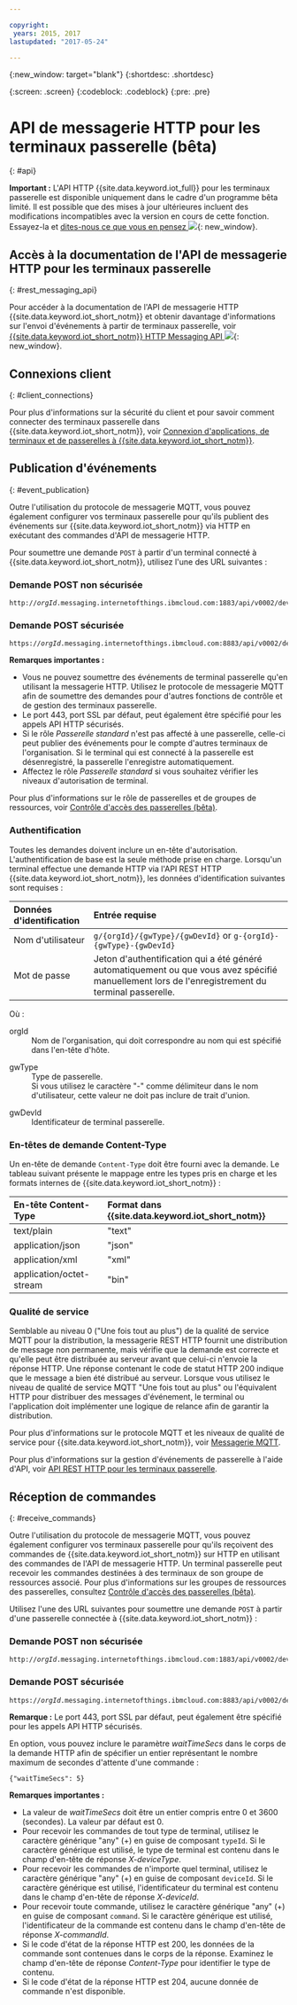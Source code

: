 ```yaml
---

copyright:
 years: 2015, 2017
lastupdated: "2017-05-24"

---
```


{:new_window: target="blank"}
{:shortdesc: .shortdesc}

{:screen: .screen}
{:codeblock: .codeblock}
{:pre: .pre}

# API de messagerie HTTP pour les terminaux passerelle (bêta)
{: #api}

**Important :** L'API HTTP {{site.data.keyword.iot_full}} pour les terminaux passerelle est disponible uniquement dans le cadre d'un programme bêta limité. Il est possible que des mises à jour ultérieures incluent des modifications incompatibles avec la version en cours de cette fonction. Essayez-la et [dites-nous ce que vous en pensez ![ ](../../../icons/launch-glyph.svg)](https://developer.ibm.com/answers/smart-spaces/17/internet-of-things.html){: new_window}.

## Accès à la documentation de l'API de messagerie HTTP pour les terminaux passerelle
{: #rest_messaging_api}

Pour accéder à la documentation de l'API de messagerie HTTP {{site.data.keyword.iot_short_notm}} et obtenir davantage d'informations sur l'envoi d'événements à partir de terminaux passerelle, voir [{{site.data.keyword.iot_short_notm}} HTTP Messaging API ![ ](../../../icons/launch-glyph.svg)](https://docs.internetofthings.ibmcloud.com/apis/swagger/v0002/http-messaging.html){: new_window}.


## Connexions client
{: #client_connections}

Pour plus d'informations sur la sécurité du client et pour savoir comment connecter des terminaux passerelle dans {{site.data.keyword.iot_short_notm}}, voir [Connexion d'applications, de terminaux et de passerelles à {{site.data.keyword.iot_short_notm}}](../reference/security/connect_devices_apps_gw.html).


## Publication d'événements
{: #event_publication}

Outre l'utilisation du protocole de messagerie MQTT, vous pouvez également configurer vos terminaux passerelle pour qu'ils publient des événements sur {{site.data.keyword.iot_short_notm}} via HTTP en exécutant des commandes d'API de messagerie HTTP.

Pour soumettre une demande `POST` à partir d'un terminal connecté à {{site.data.keyword.iot_short_notm}}, utilisez l'une des URL suivantes :

### Demande POST non sécurisée
<pre class="pre"><code class="hljs">http://<var class="keyword varname">orgId</var>.messaging.internetofthings.ibmcloud.com:1883/api/v0002/device/types/<var class="keyword varname">typeId</var>/devices/<var class="keyword varname">deviceId</var>/events/<var class="keyword varname">eventId</var></code></pre>

### Demande POST sécurisée
<pre class="pre"><code class="hljs">https://<var class="keyword varname">orgId</var>.messaging.internetofthings.ibmcloud.com:8883/api/v0002/device/types/<var class="keyword varname">typeId</var>/devices/<var class="keyword varname">deviceId</var>/events/<var class="keyword varname">eventId</var></code></pre>

**Remarques importantes :**
- Vous ne pouvez soumettre des événements de terminal passerelle qu'en utilisant la messagerie HTTP. Utilisez le protocole de messagerie MQTT afin de soumettre des demandes pour d'autres fonctions de contrôle et de gestion des terminaux passerelle.
- Le port 443, port SSL par défaut, peut également être spécifié pour les appels API HTTP sécurisés.
- Si le rôle *Passerelle standard* n'est pas affecté à une passerelle, celle-ci peut publier des événements pour le compte d'autres terminaux de l'organisation. Si le terminal qui est connecté à la passerelle est désenregistré, la passerelle l'enregistre automatiquement.
- Affectez le rôle *Passerelle standard* si vous souhaitez vérifier les niveaux d'autorisation de terminal.

Pour plus d'informations sur le rôle de passerelles et de groupes de ressources, voir [Contrôle d'accès des passerelles (bêta)](../gateways/gateway-access-control.html).

### Authentification

Toutes les demandes doivent inclure un en-tête d'autorisation. L'authentification de base est la seule méthode prise en charge. Lorsqu'un terminal effectue une demande HTTP via l'API REST HTTP {{site.data.keyword.iot_short_notm}}, les données d'identification suivantes sont requises :

|Données d'identification|Entrée requise|
|:---|:---|
|Nom d'utilisateur| `g/{orgId}/{gwType}/{gwDevId}` or `g-{orgId}-{gwType}-{gwDevId}`
|Mot de passe| Jeton d'authentification qui a été généré automatiquement ou que vous avez spécifié manuellement lors de l'enregistrement du terminal passerelle.

Où :

<dl>
<dt>orgId</dt>  
<dd>Nom de l'organisation, qui doit correspondre au nom qui est spécifié dans l'en-tête d'hôte.</dd>

<p></p>
<dt>gwType</dt>  
<dd>Type de passerelle. </dd>
<dd>Si vous utilisez le caractère "-" comme délimiteur dans le nom d'utilisateur, cette valeur ne doit pas inclure de trait d'union. </dd>
<p></p>
<dt>gwDevId</dt>  
<dd>Identificateur de terminal passerelle. </dd>
</dl>


### En-têtes de demande Content-Type

Un en-tête de demande `Content-Type` doit être fourni avec la demande. Le tableau suivant présente le mappage entre les types pris en charge et les formats internes de {{site.data.keyword.iot_short_notm}} :

|En-tête Content-Type|Format dans {{site.data.keyword.iot_short_notm}}|
|:---|:---|
|text/plain|"text"
|application/json| "json"
|application/xml | "xml"
|application/octet-stream|"bin"

### Qualité de service

Semblable au niveau 0 ("Une fois tout au plus") de la qualité de service MQTT pour la distribution, la messagerie REST HTTP fournit une distribution de message non permanente, mais vérifie que la demande est correcte et qu'elle peut être distribuée au serveur avant que celui-ci n'envoie la réponse HTTP. Une réponse contenant le code de statut HTTP 200 indique que le message a bien été distribué au serveur. Lorsque vous utilisez le niveau de qualité de service MQTT "Une fois tout au plus" ou l'équivalent HTTP pour distribuer des messages d'événement, le terminal ou l'application doit implémenter une logique de relance afin de garantir la distribution.

Pour plus d'informations sur le protocole MQTT et les niveaux de qualité de service pour {{site.data.keyword.iot_short_notm}}, voir [Messagerie MQTT](../reference/mqtt/index.html).

Pour plus d'informations sur la gestion d'événements de passerelle à l'aide d'API, voir [API REST HTTP pour les terminaux passerelle](../gateways/gw_api.html).

## Réception de commandes
{: #receive_commands}

Outre l'utilisation du protocole de messagerie MQTT, vous pouvez également
configurer vos terminaux passerelle pour qu'ils reçoivent des commandes
de {{site.data.keyword.iot_short_notm}} sur HTTP en utilisant des commandes de l'API de
messagerie HTTP.
Un terminal passerelle peut recevoir les commandes destinées à des terminaux de son groupe de ressources associé.
Pour plus d'informations sur les groupes de ressources des passerelles, consultez
[Contrôle d'accès des passerelles (bêta)](../gateways/gateway-access-control.html).

Utilisez l'une des URL suivantes pour soumettre une demande `POST` à partir d'une passerelle
connectée à {{site.data.keyword.iot_short_notm}} :

### Demande POST non sécurisée
<pre class="pre"><code class="hljs">http://<var class="keyword varname">orgId</var>.messaging.internetofthings.ibmcloud.com:1883/api/v0002/device/types/<var class="keyword varname">typeId</var>/devices/<var class="keyword varname">deviceId</var>/commands/<var class="keyword varname">command</var>/request</code></pre>

### Demande POST sécurisée

<pre class="pre"><code class="hljs">https://<var class="keyword varname">orgId</var>.messaging.internetofthings.ibmcloud.com:8883/api/v0002/device/types/<var class="keyword varname">typeId</var>/devices/<var class="keyword varname">deviceId</var>/commands/<var class="keyword varname">command</var>/request</code></pre>

**Remarque :** Le port 443, port SSL par défaut, peut également être spécifié pour les appels API HTTP sécurisés.

En option, vous pouvez inclure le paramètre *waitTimeSecs* dans le corps de la demande HTTP afin de
spécifier un entier représentant le nombre maximum de secondes d'attente d'une commande :
<pre class="pre"><code class="hljs">{"waitTimeSecs": 5} </code></pre>


**Remarques importantes :**
- La valeur de *waitTimeSecs* doit être un entier compris entre 0 et 3600 (secondes). La valeur par défaut est 0.
- Pour recevoir les commandes de tout type de terminal, utilisez le caractère générique
"any" (+) en guise de composant `typeId`.
Si le caractère générique est utilisé, le type de terminal est contenu dans le champ d'en-tête de réponse *X-deviceType*.
- Pour recevoir les commandes de n'importe quel terminal, utilisez le caractère générique
"any" (+) en guise de composant `deviceId`.
Si le caractère générique est utilisé, l'identificateur du terminal est contenu dans le champ d'en-tête de réponse *X-deviceId*.
- Pour recevoir toute commande, utilisez le caractère générique
"any" (+) en guise de composant `command`.
Si le caractère générique est utilisé, l'identificateur de la commande est contenu dans le champ d'en-tête de réponse *X-commandId*.
- Si le code d'état de la réponse HTTP est 200, les données de la commande sont contenues dans le corps de la réponse. Examinez le champ d'en-tête de réponse *Content-Type* pour identifier le type de contenu.
- Si le code d'état de la réponse HTTP est 204, aucune donnée de commande n'est disponible. 
